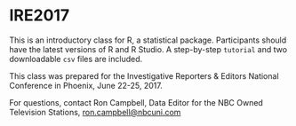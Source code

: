 # IRE2017

This is an introductory class for R, a statistical package. Participants should have the latest versions of R and R Studio. 
A step-by-step <code>tutorial</code> and two downloadable <code>csv</code> files are included.

This class was prepared for the Investigative Reporters & Editors National Conference in Phoenix, June 22-25, 2017.

For questions, contact Ron Campbell, Data Editor for the NBC Owned Television Stations, ron.campbell@nbcuni.com
